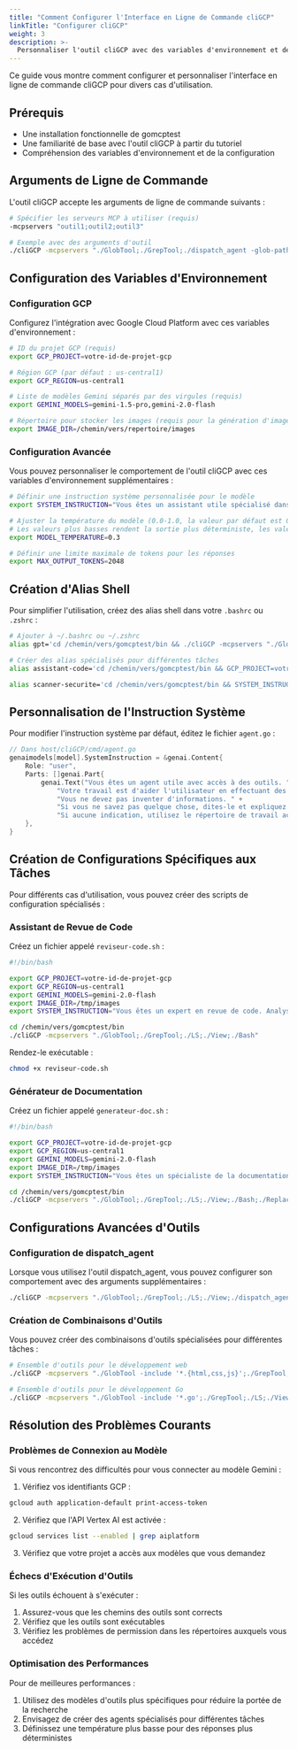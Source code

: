 ```yaml
---
title: "Comment Configurer l'Interface en Ligne de Commande cliGCP"
linkTitle: "Configurer cliGCP"
weight: 3
description: >-
  Personnaliser l'outil cliGCP avec des variables d'environnement et des options de ligne de commande
---
```


Ce guide vous montre comment configurer et personnaliser l'interface en ligne de commande cliGCP pour divers cas d'utilisation.

## Prérequis

- Une installation fonctionnelle de gomcptest
- Une familiarité de base avec l'outil cliGCP à partir du tutoriel
- Compréhension des variables d'environnement et de la configuration

## Arguments de Ligne de Commande

L'outil cliGCP accepte les arguments de ligne de commande suivants :

```bash
# Spécifier les serveurs MCP à utiliser (requis)
-mcpservers "outil1;outil2;outil3"

# Exemple avec des arguments d'outil
./cliGCP -mcpservers "./GlobTool;./GrepTool;./dispatch_agent -glob-path ./GlobTool -grep-path ./GrepTool -ls-path ./LS -view-path ./View;./Bash"
```

## Configuration des Variables d'Environnement

### Configuration GCP

Configurez l'intégration avec Google Cloud Platform avec ces variables d'environnement :

```bash
# ID du projet GCP (requis)
export GCP_PROJECT=votre-id-de-projet-gcp

# Région GCP (par défaut : us-central1)
export GCP_REGION=us-central1

# Liste de modèles Gemini séparés par des virgules (requis)
export GEMINI_MODELS=gemini-1.5-pro,gemini-2.0-flash

# Répertoire pour stocker les images (requis pour la génération d'images)
export IMAGE_DIR=/chemin/vers/repertoire/images
```

### Configuration Avancée

Vous pouvez personnaliser le comportement de l'outil cliGCP avec ces variables d'environnement supplémentaires :

```bash
# Définir une instruction système personnalisée pour le modèle
export SYSTEM_INSTRUCTION="Vous êtes un assistant utile spécialisé dans la programmation Go."

# Ajuster la température du modèle (0.0-1.0, la valeur par défaut est 0.2)
# Les valeurs plus basses rendent la sortie plus déterministe, les valeurs plus élevées plus créatives
export MODEL_TEMPERATURE=0.3

# Définir une limite maximale de tokens pour les réponses
export MAX_OUTPUT_TOKENS=2048
```

## Création d'Alias Shell

Pour simplifier l'utilisation, créez des alias shell dans votre `.bashrc` ou `.zshrc` :

```bash
# Ajouter à ~/.bashrc ou ~/.zshrc
alias gpt='cd /chemin/vers/gomcptest/bin && ./cliGCP -mcpservers "./GlobTool;./GrepTool;./LS;./View;./Bash;./Replace"'

# Créer des alias spécialisés pour différentes tâches
alias assistant-code='cd /chemin/vers/gomcptest/bin && GCP_PROJECT=votre-projet GEMINI_MODELS=gemini-2.0-flash ./cliGCP -mcpservers "./GlobTool;./GrepTool;./LS;./View;./Bash;./Replace"'

alias scanner-securite='cd /chemin/vers/gomcptest/bin && SYSTEM_INSTRUCTION="Vous êtes un expert en sécurité concentré sur la recherche de vulnérabilités dans le code" ./cliGCP -mcpservers "./GlobTool;./GrepTool;./LS;./View;./Bash"'
```

## Personnalisation de l'Instruction Système

Pour modifier l'instruction système par défaut, éditez le fichier `agent.go` :

```go
// Dans host/cliGCP/cmd/agent.go
genaimodels[model].SystemInstruction = &genai.Content{
    Role: "user",
    Parts: []genai.Part{
        genai.Text("Vous êtes un agent utile avec accès à des outils. " +
            "Votre travail est d'aider l'utilisateur en effectuant des tâches à l'aide de ces outils. " +
            "Vous ne devez pas inventer d'informations. " +
            "Si vous ne savez pas quelque chose, dites-le et expliquez ce que vous auriez besoin de savoir pour aider. " +
            "Si aucune indication, utilisez le répertoire de travail actuel qui est " + cwd),
    },
}
```

## Création de Configurations Spécifiques aux Tâches

Pour différents cas d'utilisation, vous pouvez créer des scripts de configuration spécialisés :

### Assistant de Revue de Code

Créez un fichier appelé `reviseur-code.sh` :

```bash
#!/bin/bash

export GCP_PROJECT=votre-id-de-projet-gcp
export GCP_REGION=us-central1
export GEMINI_MODELS=gemini-2.0-flash
export IMAGE_DIR=/tmp/images
export SYSTEM_INSTRUCTION="Vous êtes un expert en revue de code. Analysez le code pour détecter les bugs, les problèmes de sécurité et les domaines à améliorer. Concentrez-vous sur la fourniture de commentaires constructifs et d'explications détaillées."

cd /chemin/vers/gomcptest/bin
./cliGCP -mcpservers "./GlobTool;./GrepTool;./LS;./View;./Bash"
```

Rendez-le exécutable :

```bash
chmod +x reviseur-code.sh
```

### Générateur de Documentation

Créez un fichier appelé `generateur-doc.sh` :

```bash
#!/bin/bash

export GCP_PROJECT=votre-id-de-projet-gcp
export GCP_REGION=us-central1
export GEMINI_MODELS=gemini-2.0-flash
export IMAGE_DIR=/tmp/images
export SYSTEM_INSTRUCTION="Vous êtes un spécialiste de la documentation. Votre tâche est d'aider à créer une documentation claire et complète pour le code. Analysez la structure du code et créez une documentation appropriée en suivant les meilleures pratiques."

cd /chemin/vers/gomcptest/bin
./cliGCP -mcpservers "./GlobTool;./GrepTool;./LS;./View;./Bash;./Replace"
```

## Configurations Avancées d'Outils

### Configuration de dispatch_agent

Lorsque vous utilisez l'outil dispatch_agent, vous pouvez configurer son comportement avec des arguments supplémentaires :

```bash
./cliGCP -mcpservers "./GlobTool;./GrepTool;./LS;./View;./dispatch_agent -glob-path ./GlobTool -grep-path ./GrepTool -ls-path ./LS -view-path ./View -timeout 30s;./Bash;./Replace"
```

### Création de Combinaisons d'Outils

Vous pouvez créer des combinaisons d'outils spécialisées pour différentes tâches :

```bash
# Ensemble d'outils pour le développement web
./cliGCP -mcpservers "./GlobTool -include '*.{html,css,js}';./GrepTool;./LS;./View;./Bash;./Replace"

# Ensemble d'outils pour le développement Go
./cliGCP -mcpservers "./GlobTool -include '*.go';./GrepTool;./LS;./View;./Bash;./Replace"
```

## Résolution des Problèmes Courants

### Problèmes de Connexion au Modèle

Si vous rencontrez des difficultés pour vous connecter au modèle Gemini :

1. Vérifiez vos identifiants GCP :
```bash
gcloud auth application-default print-access-token
```

2. Vérifiez que l'API Vertex AI est activée :
```bash
gcloud services list --enabled | grep aiplatform
```

3. Vérifiez que votre projet a accès aux modèles que vous demandez

### Échecs d'Exécution d'Outils

Si les outils échouent à s'exécuter :

1. Assurez-vous que les chemins des outils sont corrects
2. Vérifiez que les outils sont exécutables
3. Vérifiez les problèmes de permission dans les répertoires auxquels vous accédez

### Optimisation des Performances

Pour de meilleures performances :

1. Utilisez des modèles d'outils plus spécifiques pour réduire la portée de la recherche
2. Envisagez de créer des agents spécialisés pour différentes tâches
3. Définissez une température plus basse pour des réponses plus déterministes